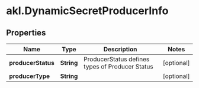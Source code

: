 # akl.DynamicSecretProducerInfo

## Properties

Name | Type | Description | Notes
------------ | ------------- | ------------- | -------------
**producerStatus** | **String** | ProducerStatus defines types of Producer Status | [optional] 
**producerType** | **String** |  | [optional] 


